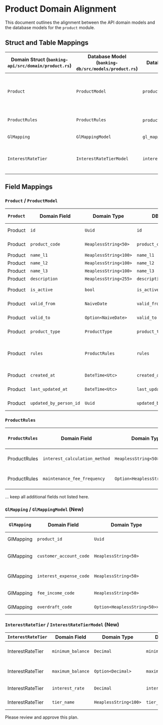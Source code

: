 # Product Domain Alignment

This document outlines the alignment between the API domain models and the database models for the `product` module.

## Struct and Table Mappings

| Domain Struct (`banking-api/src/domain/product.rs`) | Database Model (`banking-db/src/models/product.rs`) | Database Tables | Flattened / Details | Change to Perform |
|---|---|---|---|---|
| `Product` | `ProductModel` | `products` | The `rules` field is a referenc to the `ProductRules` struct. |  change field `rules` to `products_rules` |
| `ProductRules` | `ProductRules` | `products` (JSONB) | Embedded within `ProductModel`. | Make it a proper table with field and a new field id: Uuid |
| `GlMapping` | `GlMappingModel` | `gl_mappings` | New table required. | Create `GlMappingModel` and `gl_mappings` table. |
| `InterestRateTier` | `InterestRateTierModel` | `interest_rate_tiers` | New table required. | Create `InterestRateTierModel` and `interest_rate_tiers` table. |

## Field Mappings

### `Product` / `ProductModel`

| `Product` | Domain Field | Domain Type | DB Field | DB Type | DB column | column type | Description | Change to Perform |
|---|---|---|---|---|---|---|---|---|
| Product | `id` | `Uuid` | `id` | `Uuid` | `id` | `UUID` | Unique identifier | None |
| Product | `product_code` | `HeaplessString<50>` | `product_code` | `heapless::String<50>` | `product_code` | `VARCHAR(50)` | Product code | None |
| Product | `name_l1` | `HeaplessString<100>` | `name_l1` | `heapless::String<100>` | `name_l1` | `VARCHAR(100)` | Name L1 | None |
| Product | `name_l2` | `HeaplessString<100>` | `name_l2` | `heapless::String<100>` | `name_l2` | `VARCHAR(100)` | Name L2 | None |
| Product | `name_l3` | `HeaplessString<100>` | `name_l3` | `heapless::String<100>` | `name_l3` | `VARCHAR(100)` | Name L3 | None |
| Product | `description` | `HeaplessString<255>` | `description` | `heapless::String<255>` | `description` | `VARCHAR(255)` | Description | None |
| Product | `is_active` | `bool` | `is_active` | `bool` | `is_active` | `BOOLEAN` | Is active flag | None |
| Product | `valid_from` | `NaiveDate` | `valid_from` | `NaiveDate` | `valid_from` | `DATE` | Validity start date | None |
| Product | `valid_to` | `Option<NaiveDate>` | `valid_to` | `Option<NaiveDate>` | `valid_to` | `DATE` | Validity end date | None |
| Product | `product_type` | `ProductType` | `product_type` | `ProductType` | `product_type` | `product_type` | Product type enum | None |
| Product | `rules` | `ProductRules` | `rules` | `ProductRules` | `rules` | `JSONB` | Product rules | changed to `product_rules_id` referencing `ProductRules` struct |
| Product | `created_at` | `DateTime<Utc>` | `created_at` | `DateTime<Utc>` | `created_at` | `TIMESTAMPTZ` | Creation timestamp | None |
| Product | `last_updated_at` | `DateTime<Utc>` | `last_updated_at` | `DateTime<Utc>` | `last_updated_at` | `TIMESTAMPTZ` | Last update timestamp | None |
| Product | `updated_by_person_id` | `Uuid` | `updated_by_person_id` | `Uuid` | `updated_by_person_id` | `UUID` | Updater person ID | None |

### `ProductRules`

| `ProductRules` | Domain Field | Domain Type | DB Field | DB Type | Description | Change to Perform |
|---|---|---|---|---|---|---|
| ProductRules | `interest_calculation_method` | `HeaplessString<50>` | `interest_calculation_method` | `heapless::String<50>` | Interest calculation method | None |
| ProductRules | `maintenance_fee_frequency` | `Option<HeaplessString<50>>` | `maintenance_fee_frequency` | `Option<heapless::String<50>>` | Maintenance fee frequency | None |
... keep all additional fields not listed here.

### `GlMapping` / `GlMappingModel` (New)

| `GlMapping` | Domain Field | Domain Type | DB Field | DB Type | DB column | column type | Description |
|---|---|---|---|---|---|---|---|
| GlMapping | `product_id` | `Uuid` | `product_id` | `Uuid` | `product_id` | `UUID` | Foreign key to products |
| GlMapping | `customer_account_code` | `HeaplessString<50>` | `customer_account_code` | `heapless::String<50>` | `customer_account_code` | `VARCHAR(50)` | GL code for customer accounts |
| GlMapping | `interest_expense_code` | `HeaplessString<50>` | `interest_expense_code` | `heapless::String<50>` | `interest_expense_code` | `VARCHAR(50)` | GL code for interest expense |
| GlMapping | `fee_income_code` | `HeaplessString<50>` | `fee_income_code` | `heapless::String<50>` | `fee_income_code` | `VARCHAR(50)` | GL code for fee income |
| GlMapping | `overdraft_code` | `Option<HeaplessString<50>>` | `overdraft_code` | `Option<heapless::String<50>>` | `overdraft_code` | `VARCHAR(50)` | GL code for overdraft |

### `InterestRateTier` / `InterestRateTierModel` (New)

| `InterestRateTier` | Domain Field | Domain Type | DB Field | DB Type | DB column | column type | Description |
|---|---|---|---|---|---|---|---|
| InterestRateTier | `minimum_balance` | `Decimal` | `minimum_balance` | `Decimal` | `minimum_balance` | `DECIMAL` | Minimum balance for tier |
| InterestRateTier | `maximum_balance` | `Option<Decimal>` | `maximum_balance` | `Option<Decimal>` | `maximum_balance` | `DECIMAL` | Maximum balance for tier |
| InterestRateTier | `interest_rate` | `Decimal` | `interest_rate` | `Decimal` | `interest_rate` | `DECIMAL` | Interest rate for tier |
| InterestRateTier | `tier_name` | `HeaplessString<100>` | `tier_name` | `heapless::String<100>` | `tier_name` | `VARCHAR(100)` | Name of the tier |

Please review and approve this plan.